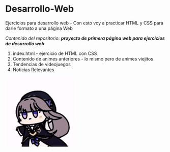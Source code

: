 # Desarrollo-Web

Ejercicios para desarrollo web - Con esto voy a practicar HTML y CSS para darle formato a una página Web

*Contenido del repositorio:* ***proyecto de primera página web para ejercicios de desarrollo web***<p>

1. index.html - ejercicio de HTML con CSS
1. Contenido de animes anteriores - lo mismo pero de animes viejitos
1. Tendencias de videojuegos
1. Noticias Relevantes

![kururin](/img/kururin.gif "Hover text")
